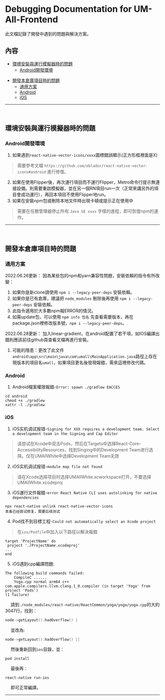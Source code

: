 # Debugging Documentation for UM-All-Frontend
此文檔記錄了開發中遇到的問題與解決方案。

## 內容
- [環境安裝與運行模擬器時的問題](#環境安裝與運行模擬器時的問題)
  - [Android開發環境](#android開發環境)
<!--   - [iOS開發環境](#ios開發環境) -->
- [開發本倉庫項目時的問題](#開發本倉庫項目時的問題)
  - [通用方案](#通用方案)
  - [Android](#android)
  - [iOS](#ios)

---
&nbsp;

## 環境安裝與運行模擬器時的問題
### Android開發環境
1. 如果遇到`react-native-vector-icons/xxxx`圖標錯誤顯示(正方形框裡面是X)
> 需要參考文檔 `https://github.com/oblador/react-native-vector-icons#android` 進行修復。
2. 如果在使用Flipper後，再次運行項目而不運行Flipper，Metro命令行提示無連接設備。則需要重啟模擬器，並在另一個RN項目run一次（正常來講另外的項目會成功運行），再回本項目不使用Flipper地run。
3. 如果在安裝npm包或刪除本地文件時出現卡頓或提示正在使用中
> 需要在任務管理器停止所有 `Java SE xxxx` 字樣的進程，即可恢復npm的運作。

<!-- ### iOS開發環境 -->

---
&nbsp;

## 開發本倉庫項目時的問題
### 通用方案
2022.06.26更新：
因為某些包的npm和yarn兼容性問題，安裝依賴的指令有所改變：

1. 如果你是新clone請使用 `npm i --legacy-peer-deps` 安裝依賴。
2. 如果你是已有倉庫，建議把 `node_modules` 刪除後再使用 `npm i --legacy-peer-deps` 安裝依賴。
3. 此指令適用於大多數npm報ERROR的情況。
4. 如需update包，可以使用 `npm info 包名` 先查看需要版本，再在package.json裡修改版本號，`npm i --legacy-peer-deps`。

2022.06.28更新：
加入linear-gradient，在android配置了若干項，如IOS編譯出錯則應該前往github頁查看文檔再進行安裝。
1. 可能的隱患：更改了此文件`android\app\src\main\java\com\umall\MainApplication.java`路徑上存在現版本的項目名`umall`，如果項目更名後發現報錯，需來這裡修改代碼。

### Android
1. Android檔案權限報錯-`Error: spawn ./gradlew EACCES`
```console
cd android
chmod +x ./gradlew
xattr -l ./gradlew
```

### iOS
1. iOS实机调试报错-`Signing for XXX requires a development team. Select a development team in the Signing and Cap Editor`
> 请尝试在Xcode中双击Pods，然后在Targets中选择React-Core-AccessibilityResources，找到Singing中的Development Team进行选择。仅在UMAllWhite中选择Development Team无效

2. iOS实机调试报错-`module map file not found`
> 请在Xcode选择项目时选择UMAllWhite.xcworkspace打开，不要选择UMAllWhite.xcodeproj

3. iOS運行文件報錯-`error React Native CLI uses autolinking for native dependencies`
```console
npx react-native unlink react-native-vector-icons
本条已经尝试修复，需要后续测试
```

4. Pod找不到目標工程-`Could not automatically select an Xcode project`
> 在`ios/Podfile`中加入以下路徑以解決報錯
```console
target 'ProjectName' do
 project './ProjectName.xcodeproj'
...
end
```
5. iOS遇到cpp編譯問題:
```console
The following build commands failed:
    CompileC ......
    Yoga.cpp normal arm64 c++ com.apple.compilers.llvm.clang.1_0.compiler (in target 'Yoga' from project 'Pods')
(1 failure)
```
&emsp; 請到``./node_modules/react-native/ReactCommon/yoga/yoga/yoga.cpp``的大約3047行，找到：
```cpp
node->getLayout().hadOverflow() |
```
&emsp; 並改為:
```cpp
node->getLayout().hadOverflow() ||
```
&emsp; 然後重新回到```ios```目錄，並：
```
pod install
```
&emsp; 最後再：
```
react-native run-ios
```
&emsp; 即可正常編譯。

---
